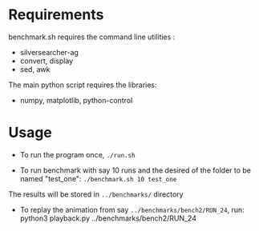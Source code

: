 # Requirements

benchmark.sh requires the command line utilities :
- silversearcher-ag
- convert, display
- sed, awk

The main python script requires the libraries:
- numpy, matplotlib, python-control

# Usage
- To run the program once, 
```./run.sh```

- To run benchmark with say 10 runs and the desired of the folder to be named "test_one":
```./benchmark.sh 10 test_one```

The results will be stored in ```../benchmarks/``` directory

- To replay the animation from say ```../benchmarks/bench2/RUN_24```, run:
python3 playback.py ../benchmarks/bench2/RUN_24




